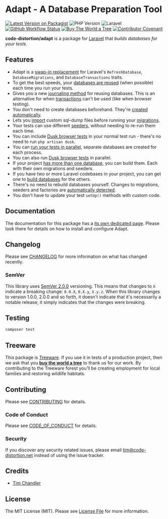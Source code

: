 # Adapt - A Database Preparation Tool

[![Latest Version on Packagist](https://img.shields.io/packagist/v/code-distortion/adapt.svg?style=flat-square)](https://packagist.org/packages/code-distortion/adapt)
![PHP Version](https://img.shields.io/badge/PHP-7.0%20to%208.2-blue?style=flat-square)
![Laravel](https://img.shields.io/badge/laravel-5.1+%2C%206%2C%207%2C%208%2C%209%20%26%2010-blue?style=flat-square)
[![GitHub Workflow Status](https://img.shields.io/github/actions/workflow/status/code-distortion/adapt/branch-master-tests.yml?branch=master&style=flat-square)](https://github.com/code-distortion/adapt/actions)
[![Buy The World a Tree](https://img.shields.io/badge/treeware-%F0%9F%8C%B3-lightgreen?style=flat-square)](https://plant.treeware.earth/code-distortion/adapt)
[![Contributor Covenant](https://img.shields.io/badge/contributor%20covenant-v2.1%20adopted-ff69b4.svg?style=flat-square)](.github/CODE_OF_CONDUCT.md)



**code-distortion/adapt** is a package for [Laravel](https://laravel.com/) that *builds databases for your tests*.



## Features

- Adapt is a [swap-in replacement](https://code-distortion.net/docs/adapt/usage/) for Laravel's `RefreshDatabase`, `DatabaseMigrations`, and `DatabaseTransactions` traits.
- To get the best speeds, your [databases are reused](https://code-distortion.net/docs/adapt/reusing-databases/) (when possible) each time you run your tests.
- Gives you a new [journaling method](https://code-distortion.net/docs/adapt/reusing-databases/#journaling) for reusing databases. This is an alternative for when [transactions](https://code-distortion.net/docs/adapt/reusing-databases/#transactions) can't be used (like when browser testing).
- You don't need to create databases beforehand. They're [created automatically](https://code-distortion.net/docs/adapt/building-a-database/).
- Lets you [import](https://code-distortion.net/docs/adapt/building-a-database/#imports) custom sql-dump files before running your [migrations](https://code-distortion.net/docs/adapt/building-a-database/#migrations).
- Your tests can use different [seeders](https://code-distortion.net/docs/adapt/building-a-database/#seeders), without needing to re-run them each time.
- You can include [Dusk browser tests](https://code-distortion.net/docs/adapt/browser-testing/) in your normal test run - there's no need to run `php artisan dusk`.
- You can [run your tests in parallel](https://code-distortion.net/docs/adapt/parallel-testing/), separate databases are created for each process.
- You can also run [Dusk browser tests](https://code-distortion.net/docs/adapt/browser-testing/) in parallel.
- If your project [has more than one database](https://code-distortion.net/docs/adapt/building-a-database/#building-extra-databases), you can build them. Each with their own migrations and seeders.
- If you have two or more Laravel codebases in your project, you can get one to [build databases](https://code-distortion.net/docs/adapt/remote-databases/#building-databases-remotely) for the others.
- There's no need to rebuild databases yourself. Changes to migrations, seeders and factories are [automatically detected](https://code-distortion.net/docs/adapt/building-a-database/#rebuilding-your-database).
- You don't have to update your test `setUp()` methods with custom code.



## Documentation

The documentation for this package has a [its own dedicated page](https://code-distortion.net/packages/adapt). Please look there for details on how to install and configure Adapt.



## Changelog

Please see [CHANGELOG](CHANGELOG.md) for more information on what has changed recently.



### SemVer

This library uses [SemVer 2.0.0](https://semver.org/) versioning. This means that changes to `X` indicate a breaking change: `0.0.X`, `0.X.y`, `X.y.z`. When this library changes to version 1.0.0, 2.0.0 and so forth, it doesn't indicate that it's necessarily a notable release, it simply indicates that the changes were breaking.



## Testing

``` bash
composer test
```



## Treeware

This package is [Treeware](https://treeware.earth). If you use it in tests of a production project, then we ask that you [**buy the world a tree**](https://plant.treeware.earth/code-distortion/adapt) to thank us for our work. By contributing to the Treeware forest you’ll be creating employment for local families and restoring wildlife habitats.



## Contributing

Please see [CONTRIBUTING](.github/CONTRIBUTING.md) for details.



### Code of Conduct

Please see [CODE_OF_CONDUCT](.github/CODE_OF_CONDUCT.md) for details.



### Security

If you discover any security related issues, please email tim@code-distortion.net instead of using the issue tracker.



## Credits

- [Tim Chandler](https://github.com/code-distortion)



## License

The MIT License (MIT). Please see [License File](LICENSE.md) for more information.
